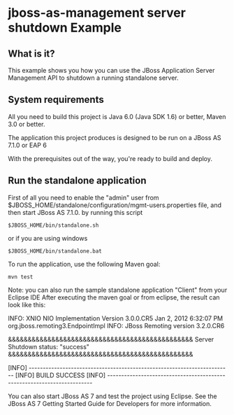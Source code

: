 jboss-as-management server shutdown Example
===========================================

What is it?
-----------

This example shows you how you can use the JBoss Application Server Management API to shutdown a running standalone server.


System requirements
-------------------

All you need to build this project is Java 6.0 (Java SDK 1.6) or better, Maven
3.0 or better.

The application this project produces is designed to be run on a JBoss AS 7.1.0 or EAP 6
 
With the prerequisites out of the way, you're ready to build and deploy.


Run the standalone application
-------------------------

First of all you need to enable the "admin" user from $JBOSS_HOME/standalone/configuration/mgmt-users.properties file, and then start JBoss AS 7.1.0. by running this script
  
    $JBOSS_HOME/bin/standalone.sh
  
or if you are using windows
 
    $JBOSS_HOME/bin/standalone.bat

To run the application, use the following Maven goal:

    mvn test

Note: you can also run the sample standalone application "Client" from your Eclipse IDE 
After executing the maven goal or from eclipse, the result can look like this:

INFO: XNIO NIO Implementation Version 3.0.0.CR5
Jan 2, 2012 6:32:07 PM org.jboss.remoting3.EndpointImpl <clinit>
INFO: JBoss Remoting version 3.2.0.CR6

&&&&&&&&&&&&&&&&&&&&&&&&&&&&&&&&&&&&&&&&&&&&&&&
Server Shutdown status: "success"
&&&&&&&&&&&&&&&&&&&&&&&&&&&&&&&&&&&&&&&&&&&&&&&

[INFO] ------------------------------------------------------------------------
[INFO] BUILD SUCCESS
[INFO] ------------------------------------------------------------------------

You can also start JBoss AS 7 and test the project using Eclipse. See the JBoss AS 7
Getting Started Guide for Developers for more information.
